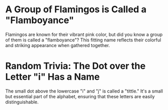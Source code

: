 # A Group of Flamingos is Called a "Flamboyance"

Flamingos are known for their vibrant pink color, but did you know a group of them is called a "flamboyance"? This fitting name reflects their colorful and striking appearance when gathered together.

# Random Trivia: The Dot over the Letter "i" Has a Name

The small dot above the lowercase "i" and "j" is called a "tittle." It's a small but essential part of the alphabet, ensuring that these letters are easily distinguishable.
